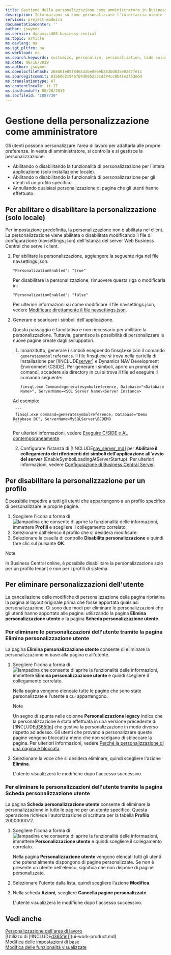 ```yaml
---
title: Gestione della personalizzazione come amministratore in Business Central | Documenti Microsoft
description: Informazioni su come personalizzare l'interfaccia utente in base alle esigenze professionali.
services: project-madeira
documentationcenter: ''
author: jswymer
ms.service: dynamics365-business-central
ms.topic: article
ms.devlang: na
ms.tgt_pltfrm: na
ms.workload: na
ms.search.keywords: customize, personalize, personalization, hide columns, remove fields, move fields
ms.date: 08/16/2019
ms.author: jswymer
ms.openlocfilehash: 268d61e05f84643abe8eeeb283bd035e0247fe1c
ms.sourcegitcommit: 81b6062194bf04d8052a3cd394cc0b41e3f53e6d
ms.translationtype: HT
ms.contentlocale: it-IT
ms.lasthandoff: 08/20/2019
ms.locfileid: "1887739"
---
```

# <a name="managing-personalization-as-an-administrator"></a>Gestione della personalizzazione come amministratore

 Gli utenti possono personalizzare l'area di lavoro per adattarla alle proprie preferenze. In veste di amministratore, si controlla e si gestisce la personalizzazione:

-   Abilitando o disabilitando la funzionalità di personalizzazione per l'intera applicazione (solo installazione locale).
-   Abilitando o disabilitando la funzionalità di personalizzazione per gli utenti di un profilo specifico.
-   Annullando qualsiasi personalizzazione di pagina che gli utenti hanno effettuato.

## <a name="EnablePersonalization"></a>Per abilitare o disabilitare la personalizzazione (solo locale)

Per impostazione predefinita, la personalizzazione non è abilitata nel client. La personalizzazione viene abilitata o disabilitata modificando il file di configurazione (navsettings.json) dell'istanza del server Web Business Central che serve i client.

1. Per abilitare la personalizzazione, aggiungere la seguente riga nel file navsettings.json:

    ```
    "PersonalizationEnabled": "true"
    ```

    Per disabilitare la personalizzazione, rimuovere questa riga o modificarla in:

    ```
    "PersonalizationEnabled": "false"
    ```

    Per ulteriori informazioni su come modificare il file navsettings.json, vedere [Modificare direttamente il file navsettings.json](https://docs.microsoft.com/en-us/dynamics365/business-central/dev-itpro/administration/configure-web-server?branch=master#Settings).

2. Generare e scaricare i simboli dell'applicazione.

    Questo passaggio è facoltativo e non necessario per abilitare la personalizzazione. Tuttavia, garantisce la possibilità di personalizzare le nuove pagine create dagli sviluppatori.

    1. Innanzitutto, generare i simboli eseguendo finsql.exe con il comando `generatesymbolreference`. Il file finsql.exe si trova nella cartella di installazione per [!INCLUDE[server](includes/server.md)] e Dynamics NAV Development Environment (CSIDE). Per generare i simboli, aprire un prompt dei comandi, accedere ala directory in cui si trova il file ed eseguire il comando seguente:

        ```
        finsql.exe Command=generatesymbolreference, Database="<Database Name>", ServerName=<SQL Server Name\<Server Instance>
        ```
    Ad esempio:

        ```
        finsql.exe Command=generatesymbolreference, Database="Demo Database BC", ServerName=MySQLServer\BCDEMO
        ```

    Per ulteriori informazioni, vedere [Eseguire C/SIDE e AL contemporaneamente](https://docs.microsoft.com/en-us/dynamics365/business-central/dev-itpro/developer/devenv-running-cside-and-al-side-by-side).

    2. Configurare l'istanza di [!INCLUDE[nav_server_md](includes/nav_server_md.md)] per **Abilitare il collegamento dei riferimenti dei simboli dell'applicazione all'avvio del server** (EnableSymbolLoadingAtServerStartup). Per ulteriori informazioni, vedere [Configurazione di Business Central Server](https://docs.microsoft.com/en-us/dynamics365/business-central/dev-itpro/administration/configure-server-instance#development-settings).

## <a name="to-disable-personalization-for-a-profile"></a>Per disabilitare la personalizzazione per un profilo

È possibile impedire a tutti gli utenti che appartengono a un profilo specifico di personalizzare le proprie pagine.

1. Scegliere l'icona a forma di ![lampadina che consente di aprire la funzionalità delle informazioni](media/ui-search/search_small.png "Informazioni sull'operazione che si desidera eseguire"), immettere **Profili** e scegliere il collegamento correlato.
2. Selezionare dall'elenco il profilo che si desidera modificare.
3. Selezionare la casella di controllo **Disabilita personalizzazione** e quindi fare clic sul pulsante **OK**.

> [!NOTE]  
> In Business Central online, è possibile disabilitare la personalizzazione solo per un profilo tenant e non per i profili di sistema. 

## <a name="to-clear-user-personalizations"></a>Per eliminare personalizzazioni dell'utente

La cancellazione delle modifiche di personalizzazione della pagina ripristina la pagina al layout originale prima che fosse apportata qualsiasi personalizzazione. Ci sono due modi per eliminare le personalizzazioni che gli utenti hanno apportato alle pagine: utilizzando la pagina **Elimina personalizzazione utente** o la pagina **Scheda personalizzazione utente**.

### <a name="to-clear-user-personalizations-by-using-the-delete-user-personalization-page"></a>Per eliminare le personalizzazioni dell'utente tramite la pagina Elimina personalizzazione utente

La pagina **Elimina personalizzazione utente** consente di eliminare la personalizzazione in base alla pagina e all'utente.

1. Scegliere l'icona a forma di ![lampadina che consente di aprire la funzionalità delle informazioni](media/ui-search/search_small.png "Informazioni sull'operazione che si desidera eseguire"), immettere **Elimina personalizzazione utente** e quindi scegliere il collegamento correlato.

    Nella pagina vengono elencate tutte le pagine che sono state personalizzate e l'utente a cui appartengono.

    >[!NOTE]
    > Un segno di spunta nelle colonne **Personalizzazione legacy** indica che la personalizzazione è stata effettuata in una versione precedente di [!INCLUDE[d365fin](includes/d365fin_md.md)] che gestiva la personalizzazione in modo diverso rispetto ad adesso. Gli utenti che provano a personalizzare queste pagine vengono bloccati a meno che non scelgano di sbloccare la pagina. Per ulteriori informazioni, vedere [Perché la personalizzazione di una pagina è bloccata](ui-personalization-locked.md).

2. Selezionare la voce che si desidera eliminare, quindi scegliere l'azione **Elimina**.

    L'utente visualizzerà le modifiche dopo l'accesso successivo.

### <a name="to-clear-user-personalizations-by-using-the-user-personalization-card-page"></a>Per eliminare le personalizzazioni dell'utente tramite la pagina Scheda personalizzazione utente

La pagina **Scheda personalizzazione utente** consente di eliminare la personalizzazione in tutte le pagine per un utente specifico. Questa operazione richiede l'autorizzazione di scrittura per la tabella **Profilo** 2000000072.

1. Scegliere l'icona a forma di ![lampadina che consente di aprire la funzionalità delle informazioni](media/ui-search/search_small.png "Informazioni sull'operazione che si desidera eseguire"), immettere **Personalizzazione utente** e quindi scegliere il collegamento correlato.

    Nella pagina **Personalizzazione utente** vengono elencati tutti gli utenti che potenzialmente dispongono di pagine personalizzate. Se non è presente un utente nell'elenco, significa che non dispone di pagine personalizzate.

2. Selezionare l'utente dalla lista, quindi scegliere l'azione **Modifica**.

3. Nella scheda **Azioni**, scegliere **Cancella pagine personalizzate**.

    L'utente visualizzerà le modifiche dopo l'accesso successivo.

## <a name="see-also"></a>Vedi anche
[Personalizzazione dell'area di lavoro](ui-personalization-user.md)  
[Utilizzo di [!INCLUDE[d365fin](includes/d365fin_md.md)]](ui-work-product.md)  
[Modifica delle impostazioni di base](ui-change-basic-settings.md)  
[Modifica delle funzionalità visualizzate](ui-experiences.md)  
